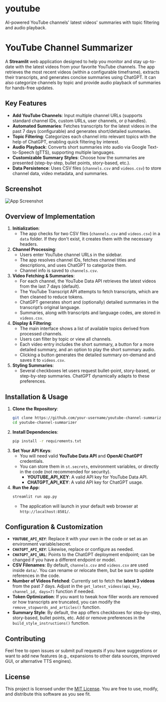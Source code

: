 # youtube
AI-powered YouTube channels' latest videos' summaries with topic filtering and audio playback.
# YouTube Channel Summarizer

A **Streamlit** web application designed to help you monitor and stay up-to-date with the latest videos from your favorite YouTube channels. The app retrieves the most recent videos (within a configurable timeframe), extracts their transcripts, and generates concise summaries using ChatGPT. It can also categorize channels by topic and provide audio playback of summaries for hands-free updates.

## Key Features
- **Add YouTube Channels**: Input multiple channel URLs (supports standard channel IDs, custom URLs, user channels, or `@` handles).
- **Automated Summaries**: Fetches transcripts for the latest videos in the past 7 days (configurable) and generates short/detailed summaries.
- **Topic Filtering**: Categorizes each channel into relevant topics with the help of ChatGPT, enabling quick filtering by interest.
- **Audio Playback**: Converts short summaries into audio via Google Text-to-Speech (gTTS), supporting multiple languages.
- **Customizable Summary Styles**: Choose how the summaries are presented (step-by-step, bullet points, story-based, etc.).
- **Data Persistence**: Uses CSV files (`channels.csv` and `videos.csv`) to store channel data, video metadata, and summaries.

## Screenshot
![App Screenshot](misc/demo_image.png)

## Overview of Implementation
1. **Initialization**:
   - The app checks for two CSV files (`channels.csv` and `videos.csv`) in a `data` folder. If they don't exist, it creates them with the necessary headers.
2. **Channel Processing**:
   - Users enter YouTube channel URLs in the sidebar.
   - The app resolves channel IDs, fetches channel titles and descriptions, and uses ChatGPT to categorize them.
   - Channel info is saved to `channels.csv`.
3. **Video Fetching & Summaries**:
   - For each channel, the YouTube Data API retrieves the latest videos from the last 7 days (default).
   - The YouTube Transcript API attempts to fetch transcripts, which are then cleaned to reduce tokens.
   - ChatGPT generates short and (optionally) detailed summaries in the transcript’s original language.
   - Summaries, along with transcripts and language codes, are stored in `videos.csv`.
4. **Display & Filtering**:
   - The main interface shows a list of available topics derived from processed channels.
   - Users can filter by topic or view all channels.
   - Each video entry includes the short summary, a button for a more detailed summary, and an option to play the short summary audio.
   - Clicking a button generates the detailed summary on-demand and saves it to `videos.csv`.
5. **Styling Summaries**:
   - Several checkboxes let users request bullet-point, story-based, or step-by-step summaries. ChatGPT dynamically adapts to these preferences.

## Installation & Usage
1. **Clone the Repository**:
    ```bash
    git clone https://github.com/your-username/youtube-channel-summarizer.git
    cd youtube-channel-summarizer
    ```
2. **Install Dependencies**:
    ```bash
    pip install -r requirements.txt
    ```
3. **Set Your API Keys**:
   - You will need valid **YouTube Data API** and **OpenAI ChatGPT** credentials.
   - You can store them in `st.secrets`, environment variables, or directly in the code (not recommended for security). 
     - **YOUTUBE_API_KEY**: A valid API key for YouTube Data API.
     - **CHATGPT_API_KEY**: A valid API key for ChatGPT usage.
4. **Run the App**:
    ```bash
    streamlit run app.py
    ```
   - The application will launch in your default web browser at `http://localhost:8501/`.

## Configuration & Customization
- **`YOUTUBE_API_KEY`**: Replace it with your own in the code or set as an environment variable/secret.
- **`CHATGPT_API_KEY`**: Likewise, replace or configure as needed.
- **`CHATGPT_API_URL`**: Points to the ChatGPT deployment endpoint; can be changed if you have a different endpoint or model.
- **CSV Filenames**: By default, `channels.csv` and `videos.csv` are used inside `data/`. You can rename or relocate them, but be sure to update references in the code.
- **Number of Videos Fetched**: Currently set to fetch the **latest 3 videos** from the past 7 days. Adjust in the `get_latest_videos(api_key, channel_id, days=7)` function if needed.
- **Token Optimization**: If you want to tweak how filler words are removed or how transcripts are truncated, you can modify the `remove_stopwords_and_articles()` function.
- **Summary Style**: By default, the app offers checkboxes for step-by-step, story-based, bullet points, etc. Add or remove preferences in the `build_style_instructions()` function.

## Contributing
Feel free to open issues or submit pull requests if you have suggestions or want to add new features (e.g., expansions to other data sources, improved GUI, or alternative TTS engines).

## License
This project is licensed under the [MIT License](LICENSE). You are free to use, modify, and distribute this software as you see fit.

